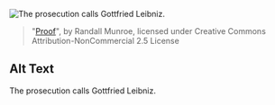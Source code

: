 ![The prosecution calls Gottfried Leibniz.](https://imgs.xkcd.com/comics/proof.png)
> "[Proof](https://xkcd.com/1153/)", by Randall Munroe, licensed under Creative Commons Attribution-NonCommercial 2.5 License

## Alt Text
The prosecution calls Gottfried Leibniz.
